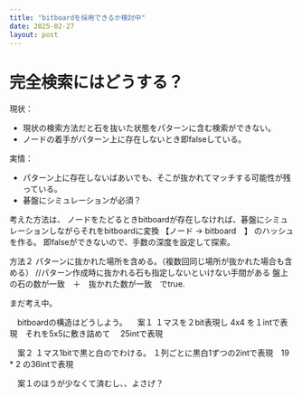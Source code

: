 ```yaml
---
title: "bitboardを採用できるか検討中"
date: 2025-02-27
layout: post
---
```


# 完全検索にはどうする？

  現状：
   - 現状の検索方法だと石を抜いた状態をパターンに含む検索ができない。
   - ノードの着手がパターン上に存在しないとき即falseしている。

  実情：
   - パターン上に存在しないばあいでも、そこが抜かれてマッチする可能性が残っている。
   - 碁盤にシミュレーションが必須？

  考えた方法は、 ノードをたどるときbitboardが存在しなければ、碁盤にシミュレーションしながらそれをbitboardに変換
  【ノード -> bitboard　】 のハッシュを作る。
  即falseができないので、手数の深度を設定して探索。

  方法２
  パターンに抜かれた場所を含める。（複数回同じ場所が抜かれた場合も含める） //パターン作成時に抜かれる石も指定しないといけない手間がある
  盤上の石の数が一致　＋　抜かれた数が一致　でtrue.

  まだ考え中。

　bitboardの構造はどうしよう。
　案１
    １マスを２bit表現し 4x4 を１intで表現　それを5x5に敷き詰めて　 25intで表現

　案２
    １マス1bitで黒と白のでわける。
    １列ごとに黒白1ずつの2intで表現　19 * 2 の36intで表現

　案１のほうが少なくて済むし、、よさげ？


